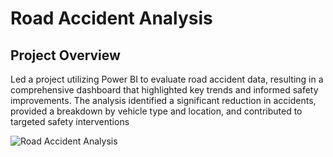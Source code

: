 # Road Accident Analysis

## Project Overview
Led a project utilizing Power BI to evaluate road accident data, resulting in a comprehensive dashboard that highlighted key trends and informed safety improvements. The analysis identified a significant reduction in accidents, provided a breakdown by vehicle type and location, and contributed to targeted safety interventions

![Road Accident Analysis](https://github.com/shubhammore15/Shubham-More/assets/95162457/7ba002bd-d6d8-4487-98ca-fbc49e7c645b)


